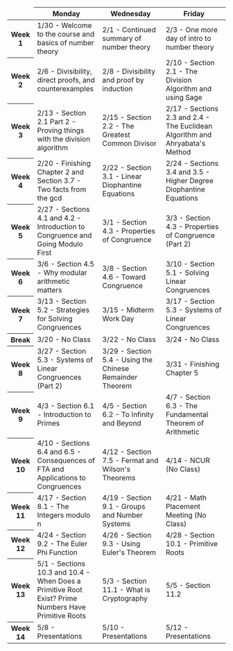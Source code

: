 <link href="https://media.uwex.edu/app/droplets_v3/css/droplets.css" rel="stylesheet"/>
<script href="https://media.uwex.edu/app/droplets_v3/script/droplets.js" type="test/javascript">
</script>
<div id="uws-droplets-page">
 <table class="hover">
  <thead>
   <tr>
    <td style="width:10%">
    </td>
    <th style="width:30%">
     Monday
    </th>
    <th style="width:30%">
     Wednesday
    </th>
    <th style="width:30%">
     Friday
    </th>
   </tr>
  </thead>
  <tbody>
   <tr>
    <th>
     Week 1
    </th>
    <td>
     1/30 - Welcome to the course and basics of number theory
    </td>
    <td>
     2/1 - Continued summary of number theory
    </td>
    <td>
     2/3 - One more day of intro to number theory
    </td>
   </tr>
   <tr>
    <th>
     Week 2
    </th>
    <td>
     2/6 - Divisibility, direct proofs, and counterexamples
    </td>
    <td>
     2/8 - Divisibility and proof by induction
    </td>
    <td>
     2/10 - Section 2.1 - The Division Algorithm and using Sage
    </td>
   </tr>
   <tr>
    <th>
     Week 3
    </th>
    <td>
     2/13 - Section 2.1 Part 2 - Proving things with the division algorithm
    </td>
    <td>
     2/15 - Section 2.2 - The Greatest Common Divisor
    </td>
    <td>
     2/17 - Sections 2.3 and 2.4 - The Euclidean Algorithm and Ahryabata's Method
    </td>
   </tr>
   <tr>
    <th>
     Week 4
    </th>
    <td>
     2/20 - Finishing Chapter 2 and Section 3.7 - Two facts from the gcd
    </td>
    <td>
     2/22 - Section 3.1 - Linear Diophantine Equations
    </td>
    <td>
     2/24 - Sections 3.4 and 3.5 - Higher Degree Diophantine Equations
    </td>
   </tr>
   <tr>
    <th>
     Week 5
    </th>
    <td>
     2/27 - Sections 4.1 and 4.2 - Introduction to Congruence and Going Modulo First
    </td>
    <td>
     3/1 - Section 4.3 - Properties of Congruence
    </td>
    <td>
     3/3 - Section 4.3 - Properties of Congruence (Part 2)
    </td>
   </tr>
   <tr>
    <th>
     Week 6
    </th>
    <td>
     3/6 - Section 4.5 - Why modular arithmetic matters
    </td>
    <td>
     3/8 - Section 4.6 - Toward Congruence
    </td>
    <td>
     3/10 - Section 5.1 - Solving Linear Congruences
    </td>
   </tr>
   <tr>
    <th>
     Week 7
    </th>
    <td>
     3/13 - Section 5.2 - Strategies for Solving Congruences
    </td>
    <td>
     3/15 - Midterm Work Day
    </td>
    <td>
     3/17 - Section 5.3 - Systems of Linear Congruences
    </td>
   </tr>
   <tr>
    <th>
     Break
    </th>
    <td>
     3/20 - No Class
    </td>
    <td>
     3/22 - No Class
    </td>
    <td>
     3/24 - No Class
    </td>
   </tr>
   <tr>
    <th>
     Week 8
    </th>
    <td>
     3/27 - Section 5.3 - Systems of Linear Congruences (Part 2)
    </td>
    <td>
     3/29 - Section 5.4 - Using the Chinese Remainder Theorem
    </td>
    <td>
     3/31 - Finishing Chapter 5
    </td>
   </tr>
   <tr>
    <th>
     Week 9
    </th>
    <td>
     4/3 - Section 6.1 - Introduction to Primes
    </td>
    <td>
     4/5 - Section 6.2 - To Infinity and Beyond
    </td>
    <td>
     4/7 - Section 6.3 - The Fundamental Theorem of Arithmetic
    </td>
   </tr>
   <tr>
    <th>
     Week 10
    </th>
    <td>
     4/10 - Sections 6.4 and 6.5 - Consequences of FTA and Applications to Congruences
    </td>
    <td>
     4/12 - Section 7.5 - Fermat and Wilson's Theorems
    </td>
    <td>
     4/14 - NCUR (No Class)
    </td>
   </tr>
   <tr>
    <th>
     Week 11
    </th>
    <td>
     4/17 - Section 8.1 - The Integers modulo n
    </td>
    <td>
     4/19 - Section 9.1 - Groups and Number Systems
    </td>
    <td>
     4/21 - Math Placement Meeting (No Class)
    </td>
   </tr>
   <tr>
    <th>
     Week 12
    </th>
    <td>
     4/24 - Section 9.2 - The Euler Phi Function
    </td>
    <td>
     4/26 - Section 9.3 - Using Euler's Theorem
    </td>
    <td>
     4/28 - Section 10.1 - Primitive Roots
    </td>
   </tr>
   <tr>
    <th>
     Week 13
    </th>
    <td>
     5/1 - Sections 10.3 and 10.4 - When Does a Primitive Root Exist? Prime Numbers Have Primitive Roots
    </td>
    <td>
     5/3 - Section 11.1 - What is Cryptography
    </td>
    <td>
     5/5 - Section 11.2
    </td>
   </tr>
   <tr>
    <th>
     Week 14
    </th>
    <td>
     5/8 - Presentations
    </td>
    <td>
     5/10 - Presentations
    </td>
    <td>
     5/12 - Presentations
    </td>
   </tr>
  </tbody>
 </table>
</div>